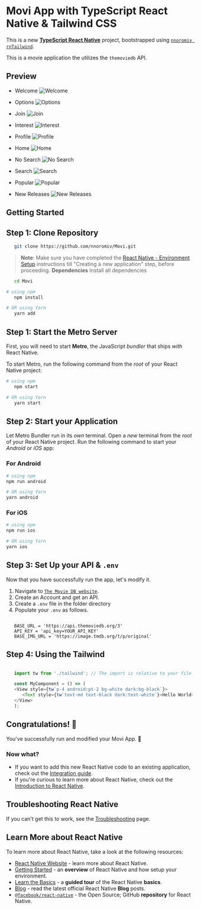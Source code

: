 # Movi App with TypeScript React Native & Tailwind CSS

This is a new [**TypeScript React Native**](https://reactnative.dev) project, bootstrapped using [`nnoromiv rnTailwind`](https://github.com/nnoromiv/rnTailwind).

This is a movie application the utilizes the `themoviedb` API.

## Preview

- Welcome
![Welcome](assets/preview/welcome.png)

- Options
![Options](assets/preview/options.png)

- Join
![Join](assets/preview/join.png)

- Interest
![Interest](assets/preview/interest.png)

- Profile
![Profile](assets/preview/setupprofile.png)

- Home
![Home](assets/preview/home.png)

- No Search
![No Search](assets/preview/nosearch.png)

- Search
![Search](assets/preview/search.png)

- Popular
![Popular](assets/preview/popular.png)

- New Releases
![New Releases](assets/preview/new.png)

## Getting Started

## Step 1: Clone Repository

```bash
   git clone https://github.com/nnoromiv/Movi.git
```

>**Note**: Make sure you have completed the [React Native - Environment Setup](https://reactnative.dev/docs/environment-setup) instructions till "Creating a new application" step, before proceeding.
>**Dependencies** Install all dependencies

```bash
   cd Movi
```

```bash
# using npm
   npm install

# OR using Yarn
   yarn add 
```

## Step 1: Start the Metro Server

First, you will need to start **Metro**, the JavaScript _bundler_ that ships _with_ React Native.

To start Metro, run the following command from the _root_ of your React Native project:

```bash
# using npm
   npm start

# OR using Yarn
   yarn start
```

## Step 2: Start your Application

Let Metro Bundler run in its _own_ terminal. Open a _new_ terminal from the _root_ of your React Native project. Run the following command to start your _Android_ or _iOS_ app:

### For Android

```bash
# using npm
npm run android

# OR using Yarn
yarn android
```

### For iOS

```bash
# using npm
npm run ios

# OR using Yarn
yarn ios
```

## Step 3: Set Up your API & `.env`

Now that you have successfully run the app, let's modify it.

1. Navigate to [`The Movie DB website`](https://www.themoviedb.org/).
2. Create an Account and get an API.
3. Create a `.env` file in the folder directory
4. Populate your `.env` as follows.

```env

   BASE_URL = 'https://api.themoviedb.org/3'
   API_KEY = 'api_key=YOUR_API_KEY'
   BASE_IMG_URL = 'https://image.tmdb.org/t/p/original'

```

## Step 4: Using the Tailwind

```ts

   import tw from './tailwind'; // The import is relative to your file structure

   const MyComponent = () => (
   <View style={tw`p-4 android:pt-2 bg-white dark:bg-black`}>
      <Text style={tw`text-md text-black dark:text-white`}>Hello World</Text>
   </View>
   );

```

## Congratulations! :tada:

You've successfully run and modified your Movi App. :partying_face:

### Now what?

- If you want to add this new React Native code to an existing application, check out the [Integration guide](https://reactnative.dev/docs/integration-with-existing-apps).
- If you're curious to learn more about React Native, check out the [Introduction to React Native](https://reactnative.dev/docs/getting-started).

## Troubleshooting React Native

If you can't get this to work, see the [Troubleshooting](https://reactnative.dev/docs/troubleshooting) page.

## Learn More about React Native

To learn more about React Native, take a look at the following resources:

- [React Native Website](https://reactnative.dev) - learn more about React Native.
- [Getting Started](https://reactnative.dev/docs/environment-setup) - an **overview** of React Native and how setup your environment.
- [Learn the Basics](https://reactnative.dev/docs/getting-started) - a **guided tour** of the React Native **basics**.
- [Blog](https://reactnative.dev/blog) - read the latest official React Native **Blog** posts.
- [`@facebook/react-native`](https://github.com/facebook/react-native) - the Open Source; GitHub **repository** for React Native.
